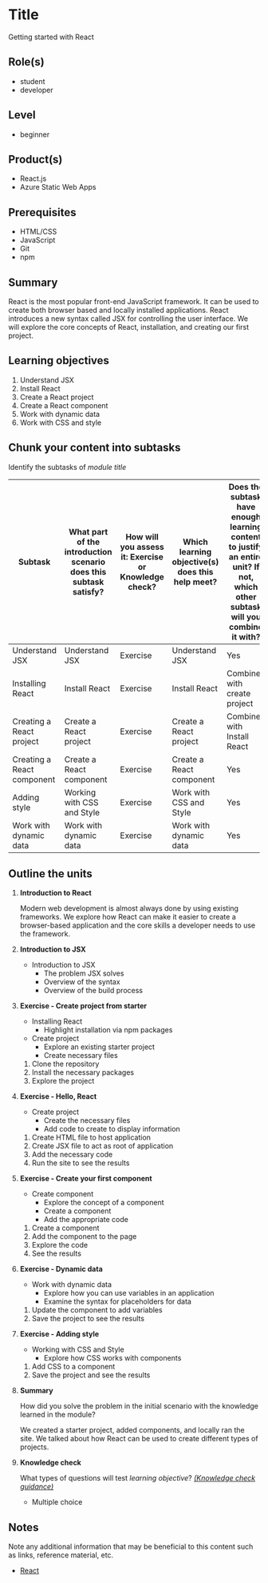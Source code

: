 # Title

Getting started with React

## Role(s)

- student
- developer

## Level

- beginner

## Product(s)

- React.js
- Azure Static Web Apps

## Prerequisites

- HTML/CSS
- JavaScript
- Git
- npm

## Summary

React is the most popular front-end JavaScript framework. It can be used to create both browser based and locally installed applications. React introduces a new syntax called JSX for controlling the user interface. We will explore the core concepts of React, installation, and creating our first project.

## Learning objectives

1. Understand JSX
2. Install React
3. Create a React project
4. Create a React component
5. Work with dynamic data
6. Work with CSS and style

## Chunk your content into subtasks

Identify the subtasks of *module title*

| Subtask | What part of the introduction scenario does this subtask satisfy? | How will you assess it: **Exercise or Knowledge check**? | Which learning objective(s) does this help meet? | Does the subtask have enough learning content to justify an entire unit? If not, which other subtask will you combine it with? |
| ---- | ---- | ---- | ---- | ---- |
| Understand JSX | Understand JSX | Exercise | Understand JSX | Yes |
| Installing React | Install React | Exercise | Install React | Combined with create project |
| Creating a React project | Create a React project | Exercise | Create a React project | Combined with Install React |
| Creating a React component | Create a React component | Exercise | Create a React component | Yes |
| Adding style | Working with CSS and Style | Exercise | Work with CSS and Style | Yes |
| Work with dynamic data | Work with dynamic data | Exercise | Work with dynamic data | Yes |

## Outline the units

1. **Introduction to React**

    Modern web development is almost always done by using existing frameworks. We explore how React can make it easier to create a browser-based application and the core skills a developer needs to use the framework.

1. **Introduction to JSX**

    - Introduction to JSX
        - The problem JSX solves
        - Overview of the syntax
        - Overview of the build process

1. **Exercise - Create project from starter**

    - Installing React
      - Highlight installation via npm packages
    - Create project
      - Explore an existing starter project
      - Create necessary files

    1. Clone the repository
    2. Install the necessary packages
    3. Explore the project

1. **Exercise - Hello, React**

    - Create project
      - Create the necessary files
      - Add code to create to display information

    1. Create HTML file to host application
    2. Create JSX file to act as root of application
    3. Add the necessary code
    4. Run the site to see the results

1. **Exercise - Create your first component**

    - Create component
      - Explore the concept of a component
      - Create a component
      - Add the appropriate code

    1. Create a component
    2. Add the component to the page
    3. Explore the code
    4. See the results

1. **Exercise - Dynamic data**

    - Work with dynamic data
      - Explore how you can use variables in an application
      - Examine the syntax for placeholders for data

    1. Update the component to add variables
    2. Save the project to see the results

1. **Exercise - Adding style**

    - Working with CSS and Style
      - Explore how CSS works with components

    1. Add CSS to a component
    2. Save the project and see the results

1. **Summary**

    How did you solve the problem in the initial scenario with the knowledge learned in the module?

    We created a starter project, added components, and locally ran the site. We talked about how React can be used to create different types of projects.

1. **Knowledge check**

    What types of questions will test *learning objective*? *[(Knowledge check guidance)](https://review.docs.microsoft.com/learn-docs/docs/id-guidance-knowledge-check)*

    - Multiple choice

## Notes

Note any additional information that may be beneficial to this content such as links, reference material, etc.

- [React](https://reactjs.org/)
